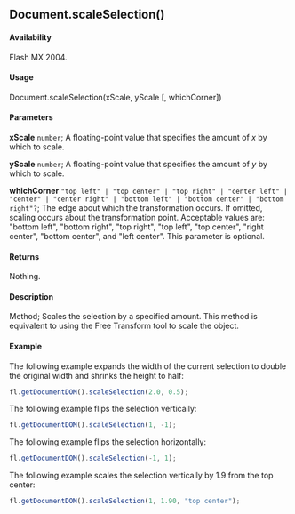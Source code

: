 ## Document.scaleSelection()

#### Availability

Flash MX 2004.

#### Usage

Document.scaleSelection(xScale, yScale [, whichCorner])

#### Parameters

**xScale** `number`; A floating-point value that specifies the amount of *x* by which to scale.

**yScale** `number`; A floating-point value that specifies the amount of *y* by which to scale.

**whichCorner** `"top left" | "top center" | "top right" | "center left" | "center" | "center right" | "bottom left" | "bottom center" | "bottom right"?`; The edge about which the transformation occurs. If omitted, scaling occurs about the transformation point. Acceptable values are: "bottom left", "bottom right", "top right", "top left", "top center", "right center", "bottom center", and "left center". This parameter is optional.

#### Returns

Nothing.

#### Description

Method; Scales the selection by a specified amount. This method is equivalent to using the Free Transform tool to scale the object.

#### Example

The following example expands the width of the current selection to double the original width and shrinks the height to half:

```javascript
fl.getDocumentDOM().scaleSelection(2.0, 0.5);
```

The following example flips the selection vertically:

```javascript
fl.getDocumentDOM().scaleSelection(1, -1);
```

The following example flips the selection horizontally:

```javascript
fl.getDocumentDOM().scaleSelection(-1, 1);
```

The following example scales the selection vertically by 1.9 from the top center:

```javascript
fl.getDocumentDOM().scaleSelection(1, 1.90, "top center");
```
